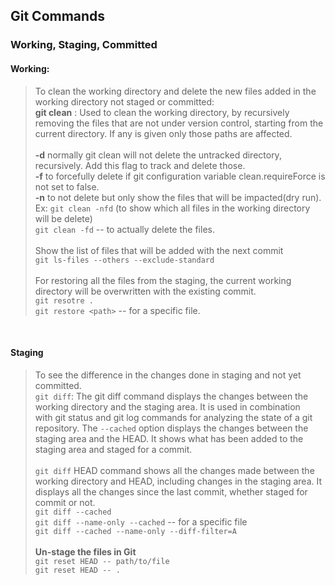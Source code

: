 ## Git Commands

### Working, Staging, Committed

#### Working:
> To clean the working directory and delete the new files added in the working directory not staged or committed:<br>
**git clean** : Used to clean the working directory, by recursively removing the files that are not under version control, starting from the current directory. If any <path> is given only those paths are affected. <br><br>
**-d**  normally git clean will  not delete the untracked directory, recursively. Add this flag to track and delete those. <br> **-f**  to forcefully delete if git configuration variable clean.requireForce is not set to false. <br> **-n** to not delete but only show the files that will be impacted(dry run). <br>
Ex: `git clean -nfd` (to show which all files in the working directory will be delete)<br>
    `git clean -fd` -- to actually delete the files. <br>    
Show the list of files that will be added with the next commit <br>
`git ls-files --others --exclude-standard` <br><br>
For restoring all the files from the staging, the current working directory will be overwritten with the existing commit.<br> 
    `git resotre .` <br>
    `git restore <path>` -- for a specific file. 

<br>

#### Staging

> To see the difference in the changes done in staging and not yet committed. <br> `git diff`: The git diff command displays the changes between the working directory and the staging area. It is used in combination with git status and git log commands for analyzing the state of a git repository. The `--cached` option displays the changes between the staging area and the HEAD. It shows what has been added to the staging area and staged for a commit. <br> <br>
`git diff` HEAD command shows all the changes made between the working directory and HEAD, including changes in the staging area. It displays all the changes since the last commit, whether staged for commit or not. <br>
`git diff --cached` <br>
`git diff --name-only --cached`  -- for a specific file <br>
`git diff --cached --name-only --diff-filter=A`	  <br><br>
**Un-stage the files in Git** <br>
`git reset HEAD -- path/to/file` <br>
`git reset HEAD -- .`

